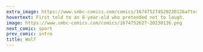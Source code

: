 ```yaml
---
extra_image: https://www.smbc-comics.com/comics/167475274520230126after.png
hovertext: First told to an 8-year-old who pretended not to laugh.
image: https://www.smbc-comics.com/comics/1674752627-20230126.png
next_comic: sport
prev_comic: intro
title: Wolf
---
```


